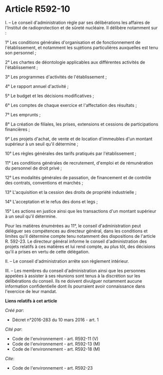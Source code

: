 # Article R592-10

I. – Le conseil d'administration règle par ses délibérations les affaires de l'Institut de radioprotection et de sûreté
nucléaire. Il délibère notamment sur :

1° Les conditions générales d'organisation et de fonctionnement de l'établissement, et notamment les sujétions particulières
auxquelles est tenu son personnel ;

2° Les chartes de déontologie applicables aux différentes activités de l'établissement ;

3° Les programmes d'activités de l'établissement ;

4° Le rapport annuel d'activité ;

5° Le budget et les décisions modificatives ;

6° Les comptes de chaque exercice et l'affectation des résultats ;

7° Les emprunts ;

8° La création de filiales, les prises, extensions et cessions de participations financières ;

9° Les projets d'achat, de vente et de location d'immeubles d'un montant supérieur à un seuil qu'il détermine ;

10° Les règles générales des tarifs pratiqués par l'établissement ;

11° Les conditions générales de recrutement, d'emploi et de rémunération du personnel de droit privé ;

12° Les modalités générales de passation, de financement et de contrôle des contrats, conventions et marchés ;

13° L'acquisition et la cession des droits de propriété industrielle ;

14° L'acceptation et le refus des dons et legs ;

15° Les actions en justice ainsi que les transactions d'un montant supérieur à un seuil qu'il détermine.

Pour les matières énumérées au 11°, le conseil d'administration peut déléguer ses compétences au directeur général, dans les
conditions et limites qu'il détermine compte tenu notamment des dispositions de l'article R. 592-23. Le directeur général
informe le conseil d'administration des projets relatifs à ces matières et lui rend compte, au plus tôt, des décisions qu'il
a prises en vertu de cette délégation.

II. – Le conseil d'administration arrête son règlement intérieur.

III. – Les membres du conseil d'administration ainsi que les personnes appelées à assister à ses réunions sont tenus à la
discrétion sur les délibérations du conseil. Ils ne doivent divulguer notamment aucune information confidentielle dont ils
pourraient avoir connaissance dans l'exercice de leur mandat.

**Liens relatifs à cet article**

_Créé par_:

  - Décret n°2016-283 du 10 mars 2016 - art. 1

_Cité par_:

  - Code de l'environnement - art. R592-11 (V)
  - Code de l'environnement - art. R592-13 (M)
  - Code de l'environnement - art. R592-18 (M)

_Cite_:

  - Code de l'environnement - art. R592-23
